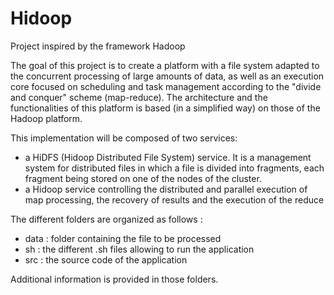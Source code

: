 # Hidoop
Project inspired by the framework Hadoop

The goal of this project is to create a platform with a file system adapted to the concurrent processing of large amounts of data, 
as well as an execution core focused on scheduling and task management according to the "divide and conquer" scheme (map-reduce). 
The architecture and the functionalities of this platform is based (in a simplified way) on those of the
Hadoop platform.

This implementation will be composed of two services:
- a HiDFS (Hidoop Distributed File System) service. It is a management system for distributed files in which a file is divided into 
fragments, each fragment being stored on one of the nodes of the cluster.
- a Hidoop service controlling the distributed and parallel execution of map processing, the recovery of results and the execution of the 
reduce

The different folders are organized as follows :
- data : folder containing the file to be processed
- sh : the different .sh files allowing to run the application
- src : the source code of the application

Additional information is provided in those folders.

